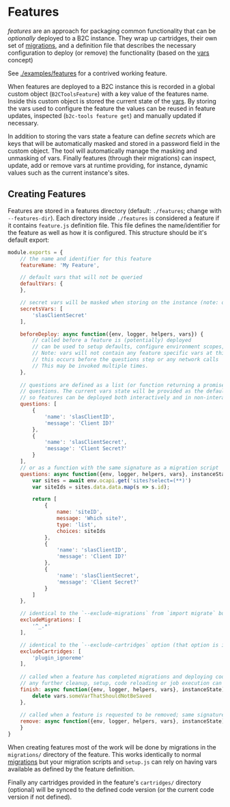 #  Features

*features* are an approach for packaging common functionality that can be *optionally* deployed to a B2C
instance. They wrap up cartridges, their own set of [migrations](./MIGRATIONS.md), and a definition file
that describes the necessary configuration to deploy (or remove) the functionality (based on the [vars](./MIGRATIONS.md#vars) concept)

See [./examples/features](../examples/features/) for a contrived working feature.

When features are deployed to a B2C instance this is recorded in a global custom object (`B2CToolsFeature`) with a key value of the features name. Inside this custom object is stored the current state of the [vars](./MIGRATIONS.md#vars). By storing the vars used to configure the feature the values can be reused in feature updates, inspected (`b2c-tools feature get`) and manually updated if necessary.

In addition to storing the vars state a feature can define *secrets* which are keys that will be automatically masked and stored in a password field in the custom object. The tool will automatically manage the masking and unmasking of vars. Finally features (through their migrations) can inspect, update, add or remove vars at runtime providing, for instance, dynamic values such as the current instance's sites.

## Creating Features

Features are stored in a features directory (default: `./features`; change with `--features-dir`). Each directory
inside `./features` is considered a feature if it contains `feature.js` definition file. This file defines the name/identifier for the feature as well as how it is configured. This structure should be it's default export:

```js
module.exports = {
    // the name and identifier for this feature
    featureName: 'My Feature',

    // default vars that will not be queried
    defaultVars: {
    },

    // secret vars will be masked when storing on the instance (note: only top level vars keys are masked)
    secretsVars: [
        'slasClientSecret'
    ],

    beforeDeploy: async function({env, logger, helpers, vars}) {
        // called before a feature is (potentially) deployed
        // can be used to setup defaults, configure environment scopes, etc
        // Note: vars will not contain any feature specific vars at this point as
        // this occurs before the questions step or any network calls
        // This may be invoked multiple times.
    },
    
    // questions are defined as a list (or function returning a promise of a list) of "inquirer"
    // questions. The current vars state will be provided as the default set of answers
    // so features can be deployed both interactively and in non-interactive contexts (CI/CD, etc)
    questions: [
        {
            'name': 'slasClientID',
            'message': 'Client ID?'
        },
        {
            'name': 'slasClientSecret',
            'message': 'Client Secret?'
        }
    ],
    // or as a function with the same signature as a migration script
    questions: async function({env, logger, helpers, vars}, instanceState) {
        var sites = await env.ocapi.get('sites?select=(**)')
        var siteIds = sites.data.data.map(s => s.id);

        return [
            {
                name: 'siteID',
                message: 'Which site?',
                type: 'list',
                choices: siteIds
            },
            {
                'name': 'slasClientID',
                'message': 'Client ID?'
            },
            {
                'name': 'slasClientSecret',
                'message': 'Client Secret?'
            }
        ]
    },

    // identical to the `--exclude-migrations` from `import migrate` but applied to the features migrations directory
    excludeMigrations: [
        '^_.*'
    ],

    // identical to the `--exclude-cartridges` option (that option is ignored for features to give full control here)
    excludeCartridges: [
        'plugin_ignoreme'
    ],
    
    // called when a feature has completed migrations and deploying code
    // any further cleanup, setup, code reloading or job execution can be done here
    finish: async function({env, logger, helpers, vars}, instanceState) {
        delete vars.someVarThatShouldNotBeSaved
    },
    
    // called when a feature is requested to be removed; same signature as a migration script
    remove: async function({env, logger, helpers, vars}, instanceState) {
    }
}
```

When creating features most of the work will be done by migrations in the `migrations/` directory of the feature. This works identically to normal [migrations](./MIGRATIONS.md) but your migration scripts and `setup.js` can rely on having vars available as defined by the feature definition.

Finally any cartridges provided in the feature's `cartridges/` directory (optional) will be synced to the defined code version (or the current code version if not defined).
